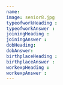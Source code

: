 ```yaml
---
name: 
image: senior8.jpg
typeofworkHeading : 
typeofworkAnswer : 
joiningHeading : 
joiningAnswer : 
dobHeading: 
dobAnswer: 
birthplaceHeading : 
birthplaceAnswer : 
workexpHeading : 
workexpAnswer :  
---
```


